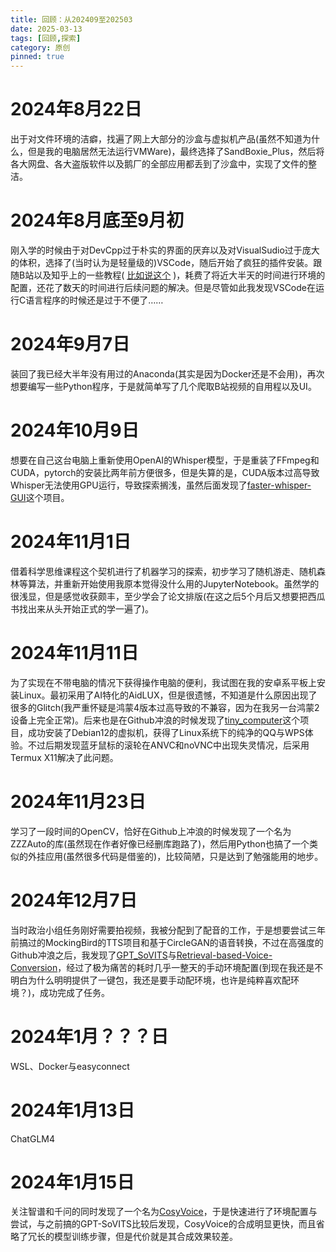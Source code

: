 ```yaml
---
title: 回顾：从202409至202503
date: 2025-03-13
tags: [回顾,探索]
category: 原创 
pinned: true
---
```


# 2024年8月22日

出于对文件环境的洁癖，找遍了网上大部分的沙盒与虚拟机产品(虽然不知道为什么，但是我的电脑居然无法运行VMWare)，最终选择了SandBoxie_Plus，然后将各大网盘、各大盗版软件以及鹅厂的全部应用都丢到了沙盒中，实现了文件的整洁。

# 2024年8月底至9月初

刚入学的时候由于对DevCpp过于朴实的界面的厌弃以及对VisualSudio过于庞大的体积，选择了(当时认为是轻量级的)VSCode，随后开始了疯狂的插件安装。跟随B站以及知乎上的一些教程( [比如说这个](https://blog.csdn.net/m0_62721576/article/details/127207028) )，耗费了将近大半天的时间进行环境的配置，还花了数天的时间进行后续问题的解决。但是尽管如此我发现VSCode在运行C语言程序的时候还是过于不便了……

# 2024年9月7日

装回了我已经大半年没有用过的Anaconda(其实是因为Docker还是不会用)，再次想要编写一些Python程序，于是就简单写了几个爬取B站视频的自用程以及UI。

# 2024年10月9日

想要在自己这台电脑上重新使用OpenAI的Whisper模型，于是重装了FFmpeg和CUDA，pytorch的安装比两年前方便很多，但是失算的是，CUDA版本过高导致Whisper无法使用GPU运行，导致探索搁浅，虽然后面发现了[faster-whisper-GUI](https://github.com/CheshireCC/faster-whisper-GUI)这个项目。

# 2024年11月1日

借着科学思维课程这个契机进行了机器学习的探索，初步学习了随机游走、随机森林等算法，并重新开始使用我原本觉得没什么用的JupyterNotebook。虽然学的很浅显，但是感觉收获颇丰，至少学会了论文排版(在这之后5个月后又想要把西瓜书找出来从头开始正式的学一遍了)。

# 2024年11月11日

为了实现在不带电脑的情况下获得操作电脑的便利，我试图在我的安卓系平板上安装Linux。最初采用了AI特化的AidLUX，但是很遗憾，不知道是什么原因出现了很多的Glitch(我严重怀疑是鸿蒙4版本过高导致的不兼容，因为在我另一台鸿蒙2设备上完全正常)。后来也是在Github冲浪的时候发现了[tiny_computer](https://github.com/Cateners/tiny_computer)这个项目，成功安装了Debian12的虚拟机，获得了Linux系统下的纯净的QQ与WPS体验。不过后期发现蓝牙鼠标的滚轮在ANVC和noVNC中出现失灵情况，后采用Termux X11解决了此问题。

# 2024年11月23日

学习了一段时间的OpenCV，恰好在Github上冲浪的时候发现了一个名为ZZZAuto的库(虽然现在作者好像已经删库跑路了)，然后用Python也搞了一个类似的外挂应用(虽然很多代码是借鉴的)，比较简陋，只是达到了勉强能用的地步。

# 2024年12月7日

当时政治小组任务刚好需要拍视频，我被分配到了配音的工作，于是想要尝试三年前搞过的MockingBird的TTS项目和基于CircleGAN的语音转换，不过在高强度的Github冲浪之后，我发现了[GPT_SoVITS](https://github.com/RVC-Boss/GPT-SoVITS)与[Retrieval-based-Voice-Conversion](https://github.com/RVC-Project/Retrieval-based-Voice-Conversion-WebUI)，经过了极为痛苦的耗时几乎一整天的手动环境配置(到现在我还是不明白为什么明明提供了一键包，我还是要手动配环境，也许是纯粹喜欢配环境？)，成功完成了任务。

# 2024年1月？？？日

WSL、Docker与easyconnect

# 2024年1月13日

ChatGLM4

# 2024年1月15日

关注智谱和千问的同时发现了一个名为[CosyVoice](https://github.com/FunAudioLLM/CosyVoice)，于是快速进行了环境配置与尝试，与之前搞的GPT-SoVITS比较后发现，CosyVoice的合成明显更快，而且省略了冗长的模型训练步骤，但是代价就是其合成效果较差。